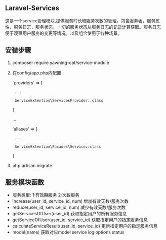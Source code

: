 ## Laravel-Services
  这是一个service管理模块,提供服务时长和服务次数的管理。包含服务表，服务属性，服务日志，服务状态。一切的服务状态从服务日志的记录计算获取。服务日志便于观察用户服务的变更等情况。以及组合使用于各种场景。

## 安装步骤
1. composer require yawning-cat/service-module
2. 在config/app.php内配置

	'providers' => [

		...

		ServiceExtention\ServicesProvider::class

	]

	...

	'aliases' => [

		...

		ServiceExtention\Facades\Service::class
		
	]

3. php artisan migrate

## 服务模块函数
 - 服务类型: 1:有效期服务 2:次数服务
 - increase(user_id, service_id, num) 增加有效天数/服务次数
 - reduce(user_id, service_id, num) 减少有效天数/服务次数
 - getServicesOfUser(user_id) 获取指定用户的所有服务信息
 - getServiceOfUser(user_id, service_id) 获取指定用户的指定服务信息
 - calculateServiceResult(user_id, service_id) 更新指定用户的指定服务信息
 - model(name) 获取对应model  service log options status